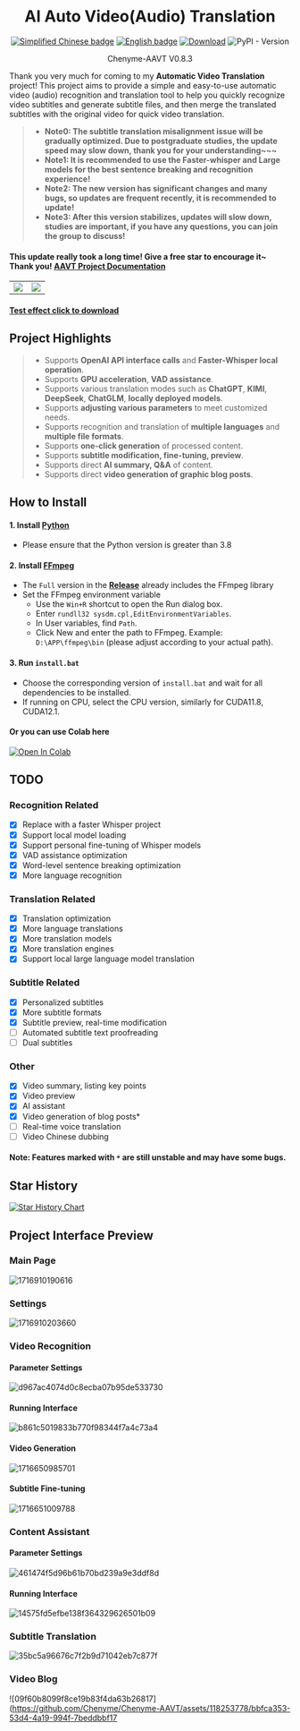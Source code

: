 <div align="center">

# AI Auto Video(Audio) Translation

[![Simplified Chinese badge](https://img.shields.io/badge/Simplified%20Chinese-Simplified%20Chinese-blue)](./README.md)
[![English badge](https://img.shields.io/badge/English-English-blue)](./README-EN.md)
[![Download](https://img.shields.io/github/downloads/Chenyme/Chenyme-AAVT/total.svg?style=flat-square)](https://github.com/Chenyme/Chenyme-AAVT/releases)
![PyPI - Version](https://img.shields.io/pypi/v/AAVT)

Chenyme-AAVT V0.8.3
</div>

Thank you very much for coming to my **Automatic Video Translation** project! This project aims to provide a simple and easy-to-use automatic video (audio) recognition and translation tool to help you quickly recognize video subtitles and generate subtitle files, and then merge the translated subtitles with the original video for quick video translation.

> - **Note0: The subtitle translation misalignment issue will be gradually optimized. Due to postgraduate studies, the update speed may slow down, thank you for your understanding~~~**
> - **Note1: It is recommended to use the Faster-whisper and Large models for the best sentence breaking and recognition experience!**
> - **Note2: The new version has significant changes and many bugs, so updates are frequent recently, it is recommended to update!**
> - **Note3: After this version stabilizes, updates will slow down, studies are important, if you have any questions, you can join the group to discuss!**

#### This update really took a long time! Give a free star to encourage it~ Thank you! [AAVT Project Documentation](https://zwho5v3j233.feishu.cn/wiki/OGcrwinzhi88MkkvEMVcLkDgnzc?from=from_copylink)

<table>
  <tr>
    <td><img src="https://github.com/Chenyme/Chenyme-AAVT/assets/118253778/ecbde183-d4e5-413e-a584-d3762cd79d5d" /></td>
    <td><img src="https://github.com/Chenyme/Chenyme-AAVT/assets/118253778/b20ddf3c-34c7-460b-bf98-fe66d856c6be" /></td>
  </tr>
</table>


#### [Test effect click to download](https://github.com/Chenyme/Chenyme-AAVT/blob/main/public/test_vedio.mp4?raw=true)

## Project Highlights
> * Supports **OpenAI API interface calls** and **Faster-Whisper local operation**.
> * Supports **GPU acceleration**, **VAD assistance**.
> * Supports various translation modes such as **ChatGPT**, **KIMI**, **DeepSeek**, **ChatGLM**, **locally deployed models**.
> * Supports **adjusting various parameters** to meet customized needs.
> * Supports recognition and translation of **multiple languages** and **multiple file formats**.
> * Supports **one-click generation** of processed content.
> * Supports **subtitle modification, fine-tuning, preview**.
> * Supports direct **AI summary, Q&A** of content.
> * Supports direct **video generation of graphic blog posts**.

## How to Install

#### 1. Install [Python](https://www.python.org/downloads/)

- Please ensure that the Python version is greater than 3.8

#### 2. Install [FFmpeg](https://www.ffmpeg.org/download.html)

- The `Full` version in the [**Release**](https://github.com/Chenyme/Chenyme-AAVT/releases) already includes the FFmpeg library
- Set the FFmpeg environment variable
  - Use the `Win+R` shortcut to open the Run dialog box.
  - Enter `rundll32 sysdm.cpl,EditEnvironmentVariables`.
  - In User variables, find `Path`.
  - Click New and enter the path to FFmpeg. Example: `D:\APP\ffmpeg\bin` (please adjust according to your actual path).

#### 3. Run `install.bat`

- Choose the corresponding version of `install.bat` and wait for all dependencies to be installed.
- If running on CPU, select the CPU version, similarly for CUDA11.8, CUDA12.1.

#### Or you can use Colab here
[![Open In Colab](https://colab.research.google.com/assets/colab-badge.svg)](https://colab.research.google.com/github/Kirie233/Chenyme-AAVT/blob/main/AAVT.ipynb)

## TODO

### Recognition Related
- [x] Replace with a faster Whisper project
- [x] Support local model loading
- [x] Support personal fine-tuning of Whisper models
- [x] VAD assistance optimization
- [x] Word-level sentence breaking optimization
- [x] More language recognition

### Translation Related
- [x] Translation optimization
- [x] More language translations
- [x] More translation models
- [x] More translation engines
- [x] Support local large language model translation

### Subtitle Related
- [x] Personalized subtitles
- [x] More subtitle formats
- [x] Subtitle preview, real-time modification
- [ ] Automated subtitle text proofreading
- [ ] Dual subtitles

### Other
- [x] Video summary, listing key points
- [x] Video preview
- [x] AI assistant
- [x] Video generation of blog posts*
- [ ] Real-time voice translation
- [ ] Video Chinese dubbing

#### Note: Features marked with `*` are still unstable and may have some bugs.

## Star History

[![Star History Chart](https://api.star-history.com/svg?repos=Chenyme/Chenyme-AAVT&type=Timeline)](https://star-history.com/#Chenyme/Chenyme-AAVT&Timeline)

## Project Interface Preview

### Main Page

![1716910190616](https://github.com/Chenyme/Chenyme-AAVT/assets/118253778/0bfebaf3-53c5-42ae-8031-b898dc27df6f)

### Settings

![1716910203660](https://github.com/Chenyme/Chenyme-AAVT/assets/118253778/49b89451-1129-4073-b1b5-0094af65f53e)

### Video Recognition

#### Parameter Settings

![d967ac4074d0c8ecba07b95de533730](https://github.com/Chenyme/Chenyme-AAVT/assets/118253778/72bc0e88-2148-486c-ac46-4f87a55e946b)

#### Running Interface

![b861c5019833b770f98344f7a4c73a4](https://github.com/Chenyme/Chenyme-AAVT/assets/118253778/ced915ec-a07b-43d2-9cf9-f92910033cb9)

#### Video Generation

![1716650985701](https://github.com/Chenyme/Chenyme-AAVT/assets/118253778/04bdf745-7ece-4c8b-a97b-f779b632dbc3)

#### Subtitle Fine-tuning

![1716651009788](https://github.com/Chenyme/Chenyme-AAVT/assets/118253778/33a02ef5-7386-4f34-ba0b-8947f17b78e3)

### Content Assistant

#### Parameter Settings

![461474f5d96b61b70bd239a9e3ddf8d](https://github.com/Chenyme/Chenyme-AAVT/assets/118253778/f22a11c2-3c58-4a92-ab4c-954e3710a254)

#### Running Interface

![14575fd5efbe138f364329626501b09](https://github.com/Chenyme/Chenyme-AAVT/assets/118253778/8a81ea44-95ae-488f-9412-014ff1c030e3)

### Subtitle Translation

![35bc5a96676c7f2b9d71042eb7c877f](https://github.com/Chenyme/Chenyme-AAVT/assets/118253778/635865b1-6ec1-41fd-858c-e1dcc87d684b)

### Video Blog

![09f60b8099f8ce19b83f4da63b26817](https://github.com/Chenyme/Chenyme-AAVT/assets/118253778/bbfca353-53d4-4a19-994f-7beddbbf17
